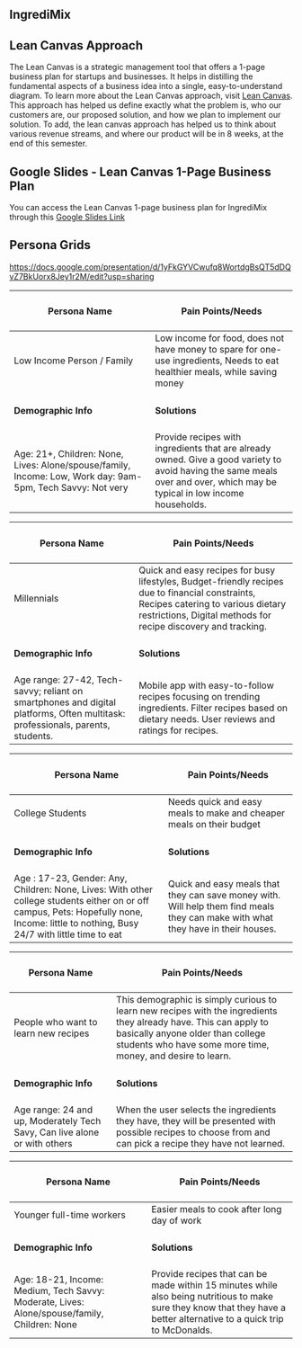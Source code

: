 ## IngrediMix 

## Lean Canvas Approach
The Lean Canvas is a strategic management tool that offers a 1-page business plan for startups and businesses. It helps in distilling the fundamental aspects of a business idea into a single, easy-to-understand diagram. To learn more about the Lean Canvas approach, visit [Lean Canvas](https://www.leancanvas.com/).
This approach has helped us define exactly what the problem is, who our customers are, our proposed solution, and how we plan to implement our solution. To add, the lean canvas approach has helped us to think about various revenue streams, and where our product will be in 8 weeks, at the end of this semester.

## Google Slides - Lean Canvas 1-Page Business Plan
You can access the Lean Canvas 1-page business plan for IngrediMix through this [Google Slides Link](https://docs.google.com/presentation/d/17A32_CqlG3CsnVjTzG-JQ5Of6p1nclowCaA1TwhVEV0/edit?usp=sharing)


## Persona Grids

https://docs.google.com/presentation/d/1yFkGYVCwufq8WortdgBsQT5dDQvZ7BkUorx8Jey1r2M/edit?usp=sharing

| <h4> Persona Name </h4> | <h4> Pain Points/Needs </h4> |
|-------------------|----------------------|
| Low Income Person / Family | Low income for food, does not have money to spare for one-use ingredients, Needs to eat healthier meals, while saving money |
| <h4> **Demographic Info** </h4> | <h4> **Solutions** </h4>|
|Age: 21+, Children: None, Lives: Alone/spouse/family, Income: Low, Work day: 9am-5pm, Tech Savvy: Not very|Provide recipes with ingredients that are already owned. Give a good variety to avoid having the same meals over and over, which may be typical in low income households. |


| <h4> Persona Name </h4> | <h4> Pain Points/Needs </h4> |
|-------------------|----------------------|
| Millennials | Quick and easy recipes for busy lifestyles, Budget-friendly recipes due to financial constraints, Recipes catering to various dietary restrictions, Digital methods for recipe discovery and tracking. |
| <h4> **Demographic Info** </h4> | <h4> **Solutions** </h4>|
|Age range: 27-42, Tech-savvy; reliant on smartphones and digital platforms, Often multitask: professionals, parents, students. |Mobile app with easy-to-follow recipes focusing on trending ingredients. Filter recipes based on dietary needs. User reviews and ratings for recipes. |

| <h4> Persona Name </h4> | <h4> Pain Points/Needs </h4> |
|-------------------|----------------------|
| College Students | Needs quick and easy meals to make and cheaper meals on their budget |
| <h4> **Demographic Info** </h4> | <h4> **Solutions** </h4>|
|Age : 17-23, Gender: Any, Children: None, Lives: With other college students either on or off campus, Pets: Hopefully none, Income: little to nothing, Busy 24/7 with little time to eat | Quick and easy meals that they can save money with.  Will help them find meals they can make with what they have in their houses. |

| <h4> Persona Name </h4> | <h4> Pain Points/Needs </h4> |
|-------------------|----------------------|
| People who want to learn new recipes | This demographic is simply curious to learn new recipes with the ingredients they already have. This can apply to basically anyone older than college students who have some more time, money, and desire to learn. |
| <h4> **Demographic Info** </h4> | <h4> **Solutions** </h4>|
|Age range: 24 and up, Moderately Tech Savy, Can live alone or with others |When the user selects the ingredients they have, they will be presented with possible recipes to choose from and can pick a recipe they have not learned.|

| <h4> Persona Name </h4> | <h4> Pain Points/Needs </h4> |
|-------------------|----------------------|
| Younger full-time workers | Easier meals to cook after long day of work |
| <h4> **Demographic Info** </h4> | <h4> **Solutions** </h4>|
|Age: 18-21, Income: Medium, Tech Savvy: Moderate, Lives: Alone/spouse/family, Children: None | Provide recipes that can be made within 15 minutes while also being nutritious to make sure they know that they have a better alternative to a quick trip to McDonalds.|
